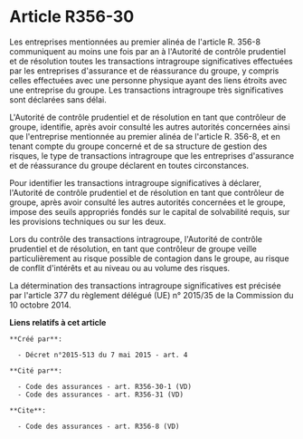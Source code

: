 # Article R356-30

Les entreprises mentionnées au premier alinéa de l'article R. 356-8 communiquent au moins une fois par an à l'Autorité de
contrôle prudentiel et de résolution toutes les transactions intragroupe significatives effectuées par les entreprises
d'assurance et de réassurance du groupe, y compris celles effectuées avec une personne physique ayant des liens étroits avec
une entreprise du groupe. Les transactions intragroupe très significatives sont déclarées sans délai. 

L'Autorité de contrôle prudentiel et de résolution en tant que contrôleur de groupe, identifie, après avoir consulté les
autres autorités concernées ainsi que l'entreprise mentionnée au premier alinéa de l'article R. 356-8, et en tenant compte du
groupe concerné et de sa structure de gestion des risques, le type de transactions intragroupe que les entreprises
d'assurance et de réassurance du groupe déclarent en toutes circonstances. 

Pour identifier les transactions intragroupe significatives à déclarer, l'Autorité de contrôle prudentiel et de résolution en
tant que contrôleur de groupe, après avoir consulté les autres autorités concernées et le groupe, impose des seuils
appropriés fondés sur le capital de solvabilité requis, sur les provisions techniques ou sur les deux. 

Lors du contrôle des transactions intragroupe, l'Autorité de contrôle prudentiel et de résolution, en tant que contrôleur de
groupe veille particulièrement au risque possible de contagion dans le groupe, au risque de conflit d'intérêts et au niveau
ou au volume des risques. 

La détermination des transactions intragroupe significatives est précisée par l'article 377 du règlement délégué (UE) n°
2015/35 de la Commission du 10 octobre 2014.

**Liens relatifs à cet article**

	**Créé par**:

	  - Décret n°2015-513 du 7 mai 2015 - art. 4

	**Cité par**:

	  - Code des assurances - art. R356-30-1 (VD)
	  - Code des assurances - art. R356-31 (VD)

	**Cite**:

	  - Code des assurances - art. R356-8 (VD)
